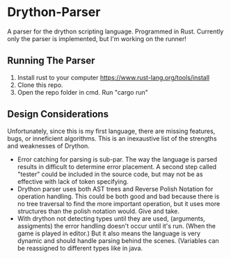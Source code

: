 # Drython-Parser
A parser for the drython scripting language. Programmed in Rust. Currently only the parser is implemented, but I'm working on the runner!

## Running The Parser
1. Install rust to your computer https://www.rust-lang.org/tools/install
2. Clone this repo.
3. Open the repo folder in cmd. Run "cargo run"

## Design Considerations
Unfortunately, since this is my first language, there are missing features, bugs, or inneficient algorithms. This is an inexaustive list of the strengths and weaknesses of Drython.
- Error catching for parsing is sub-par. The way the language is parsed results in difficult to determine error placement. A second step called "tester" could be included in the source code, but may not be as effective with lack of token specifying.
- Drython parser uses both AST trees and Reverse Polish Notation for operation handling. This could be both good and bad because there is no tree traversal to find the more important operation, but it uses more structures than the polish notation would. Give and take.
- With drython not detecting types until they are used, (arguments, assigments) the error handling doesn't occur until it's run. (When the game is played in editor.) But it also means the language is very dynamic and should handle parsing behind the scenes. (Variables can be reassigned to different types like in java.
